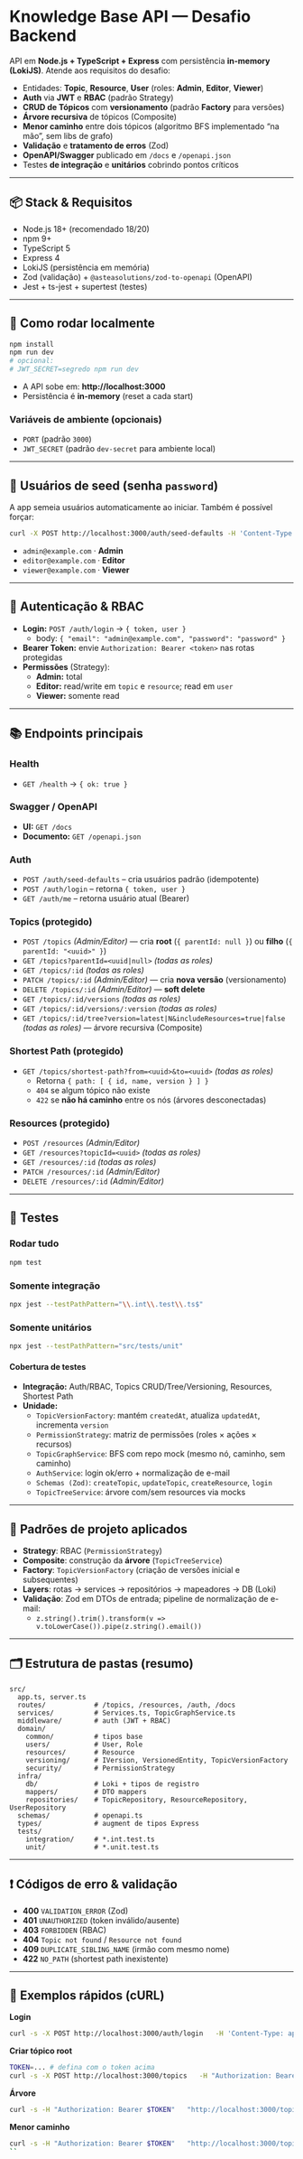 # Knowledge Base API — Desafio Backend

API em **Node.js + TypeScript + Express** com persistência **in-memory (LokiJS)**. Atende aos requisitos do desafio:

- Entidades: **Topic**, **Resource**, **User** (roles: **Admin**, **Editor**, **Viewer**)
- **Auth** via **JWT** e **RBAC** (padrão Strategy)
- **CRUD de Tópicos** com **versionamento** (padrão **Factory** para versões)
- **Árvore recursiva** de tópicos (Composite)
- **Menor caminho** entre dois tópicos (algoritmo BFS implementado “na mão”, sem libs de grafo)
- **Validação** e **tratamento de erros** (Zod)
- **OpenAPI/Swagger** publicado em `/docs` e `/openapi.json`
- Testes **de integração** e **unitários** cobrindo pontos críticos

---

## 📦 Stack & Requisitos

- Node.js 18+ (recomendado 18/20)
- npm 9+
- TypeScript 5
- Express 4
- LokiJS (persistência em memória)
- Zod (validação) + `@asteasolutions/zod-to-openapi` (OpenAPI)
- Jest + ts-jest + supertest (testes)

---

## 🚀 Como rodar localmente

```bash
npm install
npm run dev
# opcional:
# JWT_SECRET=segredo npm run dev
```
- A API sobe em: **http://localhost:3000**
- Persistência é **in-memory** (reset a cada start)

### Variáveis de ambiente (opcionais)
- `PORT` (padrão `3000`)
- `JWT_SECRET` (padrão `dev-secret` para ambiente local)

---

## 👤 Usuários de seed (senha `password`)

A app semeia usuários automaticamente ao iniciar. Também é possível forçar:

```bash
curl -X POST http://localhost:3000/auth/seed-defaults -H 'Content-Type: application/json' -d '{}'
```

- `admin@example.com` · **Admin**
- `editor@example.com` · **Editor**
- `viewer@example.com` · **Viewer**

---

## 🔐 Autenticação & RBAC

- **Login:** `POST /auth/login` → `{ token, user }`
  - body: `{ "email": "admin@example.com", "password": "password" }`
- **Bearer Token:** envie `Authorization: Bearer <token>` nas rotas protegidas
- **Permissões** (Strategy):
  - **Admin:** total
  - **Editor:** read/write em `topic` e `resource`; read em `user`
  - **Viewer:** somente read

---

## 📚 Endpoints principais

### Health
- `GET /health` → `{ ok: true }`

### Swagger / OpenAPI
- **UI:** `GET /docs`
- **Documento:** `GET /openapi.json`

### Auth
- `POST /auth/seed-defaults` – cria usuários padrão (idempotente)
- `POST /auth/login` – retorna `{ token, user }`
- `GET /auth/me` – retorna usuário atual (Bearer)

### Topics (protegido)
- `POST /topics` *(Admin/Editor)* — cria **root** (`{ parentId: null }`) ou **filho** (`{ parentId: "<uuid>" }`)
- `GET /topics?parentId=<uuid|null>` *(todas as roles)*
- `GET /topics/:id` *(todas as roles)*
- `PATCH /topics/:id` *(Admin/Editor)* — cria **nova versão** (versionamento)
- `DELETE /topics/:id` *(Admin/Editor)* — **soft delete**
- `GET /topics/:id/versions` *(todas as roles)*
- `GET /topics/:id/versions/:version` *(todas as roles)*
- `GET /topics/:id/tree?version=latest|N&includeResources=true|false` *(todas as roles)* — árvore recursiva (Composite)

### Shortest Path (protegido)
- `GET /topics/shortest-path?from=<uuid>&to=<uuid>` *(todas as roles)*
  - Retorna `{ path: [ { id, name, version } ] }`
  - `404` se algum tópico não existe
  - `422` se **não há caminho** entre os nós (árvores desconectadas)

### Resources (protegido)
- `POST /resources` *(Admin/Editor)*
- `GET /resources?topicId=<uuid>` *(todas as roles)*
- `GET /resources/:id` *(todas as roles)*
- `PATCH /resources/:id` *(Admin/Editor)*
- `DELETE /resources/:id` *(Admin/Editor)*

---

## 🧪 Testes

### Rodar tudo
```bash
npm test
```

### Somente integração
```bash
npx jest --testPathPattern="\\.int\\.test\\.ts$"
```

### Somente unitários
```bash
npx jest --testPathPattern="src/tests/unit"
```

#### Cobertura de testes
- **Integração:** Auth/RBAC, Topics CRUD/Tree/Versioning, Resources, Shortest Path  
- **Unidade:**  
  - `TopicVersionFactory`: mantém `createdAt`, atualiza `updatedAt`, incrementa `version`  
  - `PermissionStrategy`: matriz de permissões (roles × ações × recursos)  
  - `TopicGraphService`: BFS com repo mock (mesmo nó, caminho, sem caminho)  
  - `AuthService`: login ok/erro + normalização de e-mail  
  - `Schemas (Zod)`: `createTopic`, `updateTopic`, `createResource`, `login`  
  - `TopicTreeService`: árvore com/sem resources via mocks

---

## 🧩 Padrões de projeto aplicados

- **Strategy**: RBAC (`PermissionStrategy`)
- **Composite**: construção da **árvore** (`TopicTreeService`)
- **Factory**: `TopicVersionFactory` (criação de versões inicial e subsequentes)
- **Layers**: rotas → services → repositórios → mapeadores → DB (Loki)
- **Validação**: Zod em DTOs de entrada; pipeline de normalização de e-mail:
  - `z.string().trim().transform(v => v.toLowerCase()).pipe(z.string().email())`

---

## 🗂️ Estrutura de pastas (resumo)

```
src/
  app.ts, server.ts
  routes/            # /topics, /resources, /auth, /docs
  services/          # Services.ts, TopicGraphService.ts
  middleware/        # auth (JWT + RBAC)
  domain/
    common/          # tipos base
    users/           # User, Role
    resources/       # Resource
    versioning/      # IVersion, VersionedEntity, TopicVersionFactory
    security/        # PermissionStrategy
  infra/
    db/              # Loki + tipos de registro
    mappers/         # DTO mappers
    repositories/    # TopicRepository, ResourceRepository, UserRepository
  schemas/           # openapi.ts
  types/             # augment de tipos Express
  tests/
    integration/     # *.int.test.ts
    unit/            # *.unit.test.ts
```

---

## ❗ Códigos de erro & validação

- **400** `VALIDATION_ERROR` (Zod)  
- **401** `UNAUTHORIZED` (token inválido/ausente)  
- **403** `FORBIDDEN` (RBAC)  
- **404** `Topic not found` / `Resource not found`  
- **409** `DUPLICATE_SIBLING_NAME` (irmão com mesmo nome)  
- **422** `NO_PATH` (shortest path inexistente)

---

## 🧭 Exemplos rápidos (cURL)

**Login**
```bash
curl -s -X POST http://localhost:3000/auth/login   -H 'Content-Type: application/json'   -d '{"email":"editor@example.com","password":"password"}' | jq -r .token
```

**Criar tópico root**
```bash
TOKEN=... # defina com o token acima
curl -s -X POST http://localhost:3000/topics   -H "Authorization: Bearer $TOKEN"   -H 'Content-Type: application/json'   -d '{"name":"Root","content":"Intro","parentId":null}'
```

**Árvore**
```bash
curl -s -H "Authorization: Bearer $TOKEN"   "http://localhost:3000/topics/<id_do_root>/tree?includeResources=true" | jq
```

**Menor caminho**
```bash
curl -s -H "Authorization: Bearer $TOKEN"   "http://localhost:3000/topics/shortest-path?from=<idA>&to=<idB>" | jq
``


